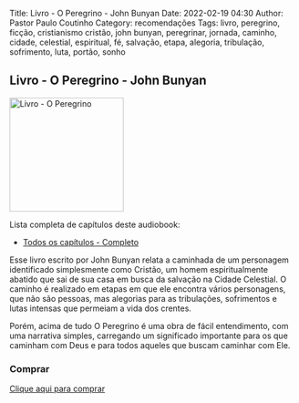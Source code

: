 Title: Livro - O Peregrino - John Bunyan
Date: 2022-02-19 04:30
Author: Pastor Paulo Coutinho
Category: recomendações
Tags: livro, peregrino, ficção, cristianismo cristão, john bunyan, peregrinar, jornada, caminho, cidade, celestial, espiritual, fé, salvação, etapa, alegoria, tribulação, sofrimento, luta, portão, sonho

## Livro - O Peregrino - John Bunyan

<img src="{static}/images/livros/o-peregrino.png" alt="Livro - O Peregrino" style="width: auto; height: 200px">

Lista completa de capítulos deste audiobook:

- [Todos os capítulos - Completo](https://www.youtube.com/watch?v=Z58EIh4x0B0)

Esse livro escrito por John Bunyan relata a caminhada de um personagem identificado simplesmente como Cristão, um homem espiritualmente abatido que sai de sua casa em busca da salvação na Cidade Celestial. O caminho é realizado em etapas em que ele encontra vários personagens, que não são pessoas, mas alegorias para as tribulações, sofrimentos e lutas intensas que permeiam a vida dos crentes.

Porém, acima de tudo O Peregrino é uma obra de fácil entendimento, com uma narrativa simples, carregando um significado importante para os que caminham com Deus e para todos aqueles que buscam caminhar com Ele.

### Comprar

[Clique aqui para comprar](https://amzn.to/3FtJXnB)
